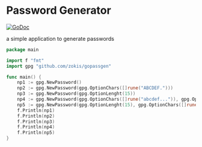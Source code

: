 # Password Generator

[![GoDoc](https://godoc.org/github.com/zokis/gopassgen?status.svg)](https://godoc.org/github.com/zokis/gopassgen)

a simple application to generate passwords

```go
package main

import f "fmt"
import gpg "github.com/zokis/gopassgen"

func main() {
    np1 := gpg.NewPassword()
    np2 := gpg.NewPassword(gpg.OptionChars([]rune("ABCDEF.")))
    np3 := gpg.NewPassword(gpg.OptionLenght(15))
    np4 := gpg.NewPassword(gpg.OptionChars([]rune("abcdef...")), gpg.OptionLenght(15))
    np5 := gpg.NewPassword(gpg.OptionLenght(15), gpg.OptionChars([]rune("012345...")))
    f.Println(np1)
    f.Println(np2)
    f.Println(np3)
    f.Println(np4)
    f.Println(np5)
}
```
